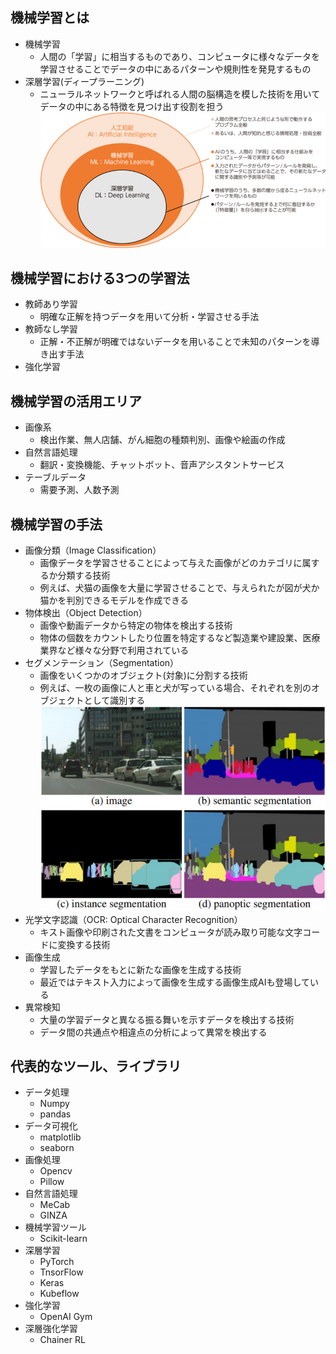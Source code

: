 ## 機械学習とは
- 機械学習
    * 人間の「学習」に相当するものであり、コンピュータに様々なデータを学習させることでデータの中にあるパターンや規則性を発見するもの
- 深層学習(ディープラーニング)
    * ニューラルネットワークと呼ばれる人間の脳構造を模した技術を用いてデータの中にある特徴を見つけ出す役割を担う
![machine learning overview](images\machine-learning-overview.jpg)

## 機械学習における3つの学習法
- 教師あり学習
    * 明確な正解を持つデータを用いて分析・学習させる手法
- 教師なし学習
    * 正解・不正解が明確ではないデータを用いることで未知のパターンを導き出す手法
- 強化学習

## 機械学習の活用エリア
- 画像系
    * 検出作業、無人店舗、がん細胞の種類判別、画像や絵画の作成
- 自然言語処理
    * 翻訳・変換機能、チャットボット、音声アシスタントサービス
- テーブルデータ
    * 需要予測、人数予測

## 機械学習の手法
- 画像分類（Image Classification）
    * 画像データを学習させることによって与えた画像がどのカテゴリに属するか分類する技術
    * 例えば、犬猫の画像を大量に学習させることで、与えられたが図が犬か猫かを判別できるモデルを作成できる
- 物体検出（Object Detection）
    * 画像や動画データから特定の物体を検出する技術
    * 物体の個数をカウントしたり位置を特定するなど製造業や建設業、医療業界など様々な分野で利用されている
- セグメンテーション（Segmentation）
    * 画像をいくつかのオブジェクト(対象)に分割する技術
    * 例えば、一枚の画像に人と車と犬が写っている場合、それぞれを別のオブジェクトとして識別する
    ![segmentation overview](images\segmentation-overview.jpg)
- 光学文字認識（OCR: Optical Character Recognition）
    * キスト画像や印刷された文書をコンピュータが読み取り可能な文字コードに変換する技術
- 画像生成
    * 学習したデータをもとに新たな画像を生成する技術
    * 最近ではテキスト入力によって画像を生成する画像生成AIも登場している
- 異常検知
    * 大量の学習データと異なる振る舞いを示すデータを検出する技術
    * データ間の共通点や相違点の分析によって異常を検出する

## 代表的なツール、ライブラリ
- データ処理
    * Numpy
    * pandas
- データ可視化
    * matplotlib
    * seaborn
- 画像処理
    * Opencv
    * Pillow
- 自然言語処理
    * MeCab
    * GINZA
- 機械学習ツール
    * Scikit-learn
- 深層学習
    * PyTorch
    * TnsorFlow
    * Keras
    * Kubeflow
- 強化学習
    * OpenAI Gym
- 深層強化学習
    * Chainer RL
